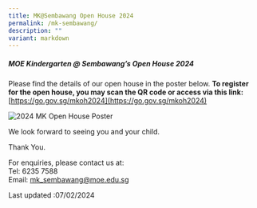 ```yaml
---
title: MK@Sembawang Open House 2024
permalink: /mk-sembawang/
description: ""
variant: markdown
---
```

<!--
![](/images/MK%20Open%20House%202023.jpeg)

![](/images/MK-open-house.jpeg)

![](/images/waitlist-application.jpeg)

![](/images/mk-youtube.jpeg)

<br>
<img src="/images/mksmb.png" 
     style="width:40%">
		 
 <img src="/images/mksmb1.png" 
     style="width:40%">
-->

##### MOE Kindergarten @ Sembawang’s Open House 2024

Please find the details of our open house in the poster below. 
**To register for the open house, you may scan the QR code or access via this link:**
[https://go.gov.sg/mkoh2024](https://go.gov.sg/mkoh2024)



![2024 MK Open House Poster](/images/MKSembawang_2024_Open_House_Poster2.png)

We look forward to seeing you and your child.

Thank You.

For enquiries, please contact us at:<br>
Tel: 6235 7588<br>
Email: mk_sembawang@moe.edu.sg

Last updated :07/02/2024